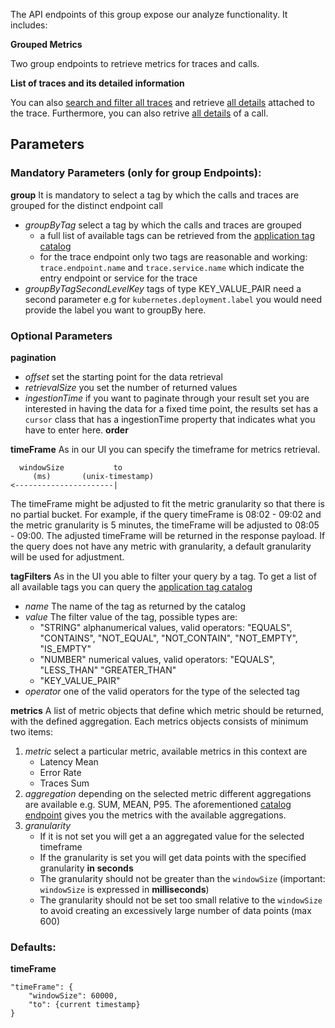 The API endpoints of this group expose our analyze functionality.
It includes:

**Grouped Metrics**

Two group endpoints to retrieve metrics for traces and calls. 

**List of traces and its detailed information**

You can also [search and filter all traces](#operation/getTraces) and retrieve [all details](#operation/getTraceDownload) attached to the trace. Furthermore, you can also retrive [all details](#operation/getCallDetails) of a call.

## Parameters
### Mandatory Parameters (only for group Endpoints):
**group** It is mandatory to select a tag by which the calls and traces are grouped for the distinct endpoint call
* *groupByTag* select a tag by which the calls and traces are grouped 
  * a full list of available tags can be retrieved from the [application tag catalog](#operation/getApplicationTagCatalog)
  * for the trace endpoint only two tags are reasonable and working: `trace.endpoint.name` and `trace.service.name` which indicate the entry endpoint or service for the trace
* *groupByTagSecondLevelKey* tags of type KEY_VALUE_PAIR need a second parameter e.g for `kubernetes.deployment.label` you would need provide the label you want to groupBy here.

### Optional Parameters
**pagination**
* *offset* set the starting point for the data retrieval
* *retrievalSize* you set the number of returned values
* *ingestionTime* if you want to paginate through your result set you are interested in having the data for a fixed time point, the results set has a `cursor` class that has a ingestionTime property that indicates what you have to enter here.
**order**

**timeFrame** As in our UI you can specify the timeframe for metrics retrieval.
```
  windowSize           to
     (ms)       (unix-timestamp)
<----------------------|
```
The timeFrame might be adjusted to fit the metric granularity so that there is no partial bucket. For example, if the query timeFrame is 08:02 - 09:02 and the metric granularity is 5 minutes, the timeFrame will be adjusted to 08:05 - 09:00. The adjusted timeFrame will be returned in the response payload. If the query does not have any metric with granularity, a default granularity will be used for adjustment.

**tagFilters** As in the UI you able to filter your query by a tag. To get a list of all available tags you can query the [application tag catalog](#operation/getApplicationTagCatalog)
* *name* The name of the tag as returned by the catalog
* *value* The filter value of the tag, possible types are:
  * "STRING" alphanumerical values, valid operators: "EQUALS", "CONTAINS", "NOT_EQUAL", "NOT_CONTAIN", "NOT_EMPTY",  "IS_EMPTY"
  * "NUMBER" numerical values, valid operators: "EQUALS", "LESS_THAN" "GREATER_THAN"
  * "KEY_VALUE_PAIR" 
* *operator* one of the valid operators for the type of the selected tag

**metrics** A list of metric objects that define which metric should be returned, with the defined aggregation. Each metrics objects consists of minimum two items:
1. *metric* select a particular metric, available metrics in this context are
   * Latency Mean
   * Error Rate
   * Traces Sum
2. *aggregation* depending on the selected metric different aggregations are available e.g. SUM, MEAN, P95. The aforementioned [catalog endpoint](#operation/getApplicationCatalogMetrics) gives you the metrics with the available aggregations.
3. *granularity* 
   * If it is not set you will get a an aggregated value for the selected timeframe
   * If the granularity is set you will get data points with the specified granularity **in seconds**
    * The granularity should not be greater than the `windowSize` (important: `windowSize` is expressed in **milliseconds**)
    * The granularity should not be set too small relative to the `windowSize` to avoid creating an excessively large number of data points (max 600)

### Defaults:
**timeFrame**
```
"timeFrame": {
	"windowSize": 60000,
	"to": {current timestamp}
}
```
